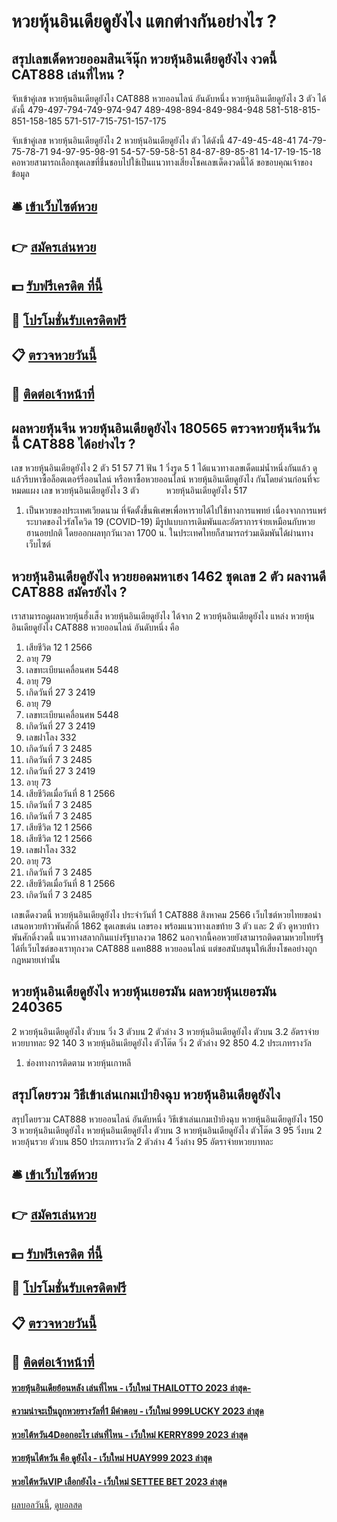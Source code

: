 # หวยหุ้นอินเดียดูยังไง แตกต่างกันอย่างไร ?
## สรุปเลขเด็ดหวยออมสินเจ๊นุ๊ก หวยหุ้นอินเดียดูยังไง งวดนี้ CAT888 เล่นที่ไหน ?
จับเข้าคู่เลข หวยหุ้นอินเดียดูยังไง CAT888 หวยออนไลน์ อันดับหนึ่ง หวยหุ้นอินเดียดูยังไง 3 ตัว ได้ดังนี้
479-497-794-749-974-947
489-498-894-849-984-948
581-518-815-851-158-185
571-517-715-751-157-175

จับเข้าคู่เลข หวยหุ้นอินเดียดูยังไง 2 หวยหุ้นอินเดียดูยังไง ตัว ได้ดังนี้
47-49-45-48-41
74-79-75-78-71
94-97-95-98-91
54-57-59-58-51
84-87-89-85-81
14-17-19-15-18
คอหวยสามารถเลือกชุดเลขที่ชื่นชอบไปใช้เป็นแนวทางเสี่ยงโชคเลขเด็ดงวดนี้ได้
ขอขอบคุณเจ้าของข้อมูล

## 🛎 [เข้าเว็บไซต์หวย](https://bit.ly/3BG5bNw)
## 👉 [สมัครเล่นหวย](https://bit.ly/3BG5bNw)
## 💵 [รับฟรีเครดิต ที่นี้](https://bit.ly/3C3mvgS)
## 👑 [โปรโมชั่นรับเครดิตฟรี](https://bit.ly/3C3mvgS)
## 📋 [ตรวจหวยวันนี้](https://bit.ly/3C3mvgS)
## 📱 [ติดต่อเจ้าหน้าที่](https://bit.ly/3C3mvgS)

## ผลหวยหุ้นจีน หวยหุ้นอินเดียดูยังไง 180565 ตรวจหวยหุ้นจีนวันนี้ CAT888 ได้อย่างไร ?
เลข หวยหุ้นอินเดียดูยังไง 2 ตัว 51 57 71
ฟัน 1
วิ่งรูด 5 1
ได้แนวทางเลขเด็ดแม่น้ำหนึ่งกันแล้ว ดูแล้วรีบหาซื้อล็อตเตอร์รี่ออนไลน์ หรือหาซื้อหวยออนไลน์ หวยหุ้นอินเดียดูยังไง กันโดยด่วนก่อนที่จะหมดแผง
เลข หวยหุ้นอินเดียดูยังไง 3 ตัว           หวยหุ้นอินเดียดูยังไง 517
1. เป็นหวยของประเทศเวียดนาม ที่จัดตั้งขึ้นพิเศษเพื่อหารายได้ไปใช้ทางการแพทย์ เนื่องจากการแพร่ระบาดของไวรัสโควิด 19 (COVID-19) มีรูปแบบการเดิมพันและอัตราการจ่ายเหมือนกับหวยฮานอยปกติ โดยออกผลทุกวันเวลา 1700 น. ในประเทศไทยก็สามารถร่วมเดิมพันได้ผ่านทางเว็บไซต์

## หวยหุ้นอินเดียดูยังไง หวยยอดมหาเฮง 1462 ชุดเลข 2 ตัว ผลงานดี CAT888 สมัครยังไง ?
เราสามารถดูผลหวยหุ้นฮั่งเส็ง หวยหุ้นอินเดียดูยังไง ได้จาก 2 หวยหุ้นอินเดียดูยังไง แหล่ง หวยหุ้นอินเดียดูยังไง CAT888 หวยออนไลน์ อันดับหนึ่ง คือ
1. เสียชีวิต 12 1 2566
2. อายุ 79
3. เลขทะเบียนเคลื่อนศพ 5448
4. อายุ 79
5. เกิดวันที่ 27 3 2419
6. อายุ 79
7. เลขทะเบียนเคลื่อนศพ 5448
8. เกิดวันที่ 27 3 2419
9. เลขฝาโลง 332
10. เกิดวันที่ 7 3 2485
11. เกิดวันที่ 7 3 2485
12. เกิดวันที่ 27 3 2419
13. อายุ 73
14. เสียชีวิตเมื่อวันที่ 8 1 2566
15. เกิดวันที่ 7 3 2485
16. เกิดวันที่ 7 3 2485
17. เสียชีวิต 12 1 2566
18. เสียชีวิต 12 1 2566
19. เลขฝาโลง 332
20. อายุ 73
21. เกิดวันที่ 7 3 2485
22. เสียชีวิตเมื่อวันที่ 8 1 2566
23. เกิดวันที่ 7 3 2485

เลขเด็ดงวดนี้ หวยหุ้นอินเดียดูยังไง ประจำวันที่ 1 CAT888 สิงหาคม 2566 เว็บไซต์หวยไทยขอนำเสนอหวยท้าวพันศักดิ์ 1862 ชุดเลขเด่น เลขรอง พร้อมแนวทางเลขท้าย 3 ตัว และ 2 ตัว ดูหวยท้าวพันศักดิ์งวดนี้ แนวทางสลากกินแบ่งรัฐบาลงวด 1862 นอกจากนี้คอหวยยังสามารถติดตามหวยไทยรัฐได้ที่เว็บไซต์ของเราทุกงวด CAT888 แคท888 หวยออนไลน์ แต่ขอสนับสนุนให้เสี่ยงโชคอย่างถูกกฎหมายเท่านั้น

## หวยหุ้นอินเดียดูยังไง หวยหุ้นเยอรมัน ผลหวยหุ้นเยอรมัน 240365
2 หวยหุ้นอินเดียดูยังไง ตัวบน
วิ่ง 3 ตัวบน
2 ตัวล่าง
3 หวยหุ้นอินเดียดูยังไง ตัวบน
3.2
อัตราจ่ายหวยบาทละ
92
140
3 หวยหุ้นอินเดียดูยังไง ตัวโต๊ด
วิ่ง 2 ตัวล่าง
92
850
4.2
ประเภทรางวัล
1. ช่องทางการติดตาม หวยหุ้นเกาหลี

## สรุปโดยรวม วิธีเข้าเล่นเกมเป่ายิงฉุบ หวยหุ้นอินเดียดูยังไง
สรุปโดยรวม CAT888 หวยออนไลน์ อันดับหนึ่ง วิธีเข้าเล่นเกมเป่ายิงฉุบ หวยหุ้นอินเดียดูยังไง 150
3 หวยหุ้นอินเดียดูยังไง หวยหุ้นอินเดียดูยังไง ตัวบน
3 หวยหุ้นอินเดียดูยังไง ตัวโต๊ด
3
95
วิ่งบน
2 หวยลุ้นรวย ตัวบน
850
ประเภทรางวัล
2 ตัวล่าง
4
วิ่งล่าง
95
อัตราจ่ายหวยบาทละ

## 🛎 [เข้าเว็บไซต์หวย](https://bit.ly/3BG5bNw)
## 👉 [สมัครเล่นหวย](https://bit.ly/3BG5bNw)
## 💵 [รับฟรีเครดิต ที่นี้](https://bit.ly/3C3mvgS)
## 👑 [โปรโมชั่นรับเครดิตฟรี](https://bit.ly/3C3mvgS)
## 📋 [ตรวจหวยวันนี้](https://bit.ly/3C3mvgS)
## 📱 [ติดต่อเจ้าหน้าที่](https://bit.ly/3C3mvgS)

#### [หวยหุ้นอินเดียย้อนหลัง เล่นที่ไหน - เว็บใหม่ THAILOTTO 2023 ล่าสุด-](https://atom.io/themes/หวยหุ้นอินเดียย้อนหลัง%20เล่นที่ไหน%20-%20เว็บใหม่%20thailotto%202023%20ล่าสุด-)
#### [ความน่าจะเป็นถูกหวยรางวัลที่1 มีคำตอบ - เว็บใหม่ 999LUCKY 2023 ล่าสุด](https://atom.io/themes/ความน่าจะเป็นถูกหวยรางวัลที่1%20มีคำตอบ%20-%20เว็บใหม่%20999lucky%202023%20ล่าสุด)
#### [หวยไต้หวัน4Dออกอะไร เล่นที่ไหน - เว็บใหม่ KERRY899 2023 ล่าสุด](https://atom.io/themes/หวยไต้หวัน4dออกอะไร%20เล่นที่ไหน%20-%20เว็บใหม่%20kerry899%202023%20ล่าสุด)
#### [หวยหุ้นไต้หวัน คือ ดูยังไง - เว็บใหม่ HUAY999 2023 ล่าสุด](https://atom.io/themes/หวยหุ้นไต้หวัน%20คือ%20ดูยังไง%20-%20เว็บใหม่%20huay999%202023%20ล่าสุด)
#### [หวยไต้หวันVIP เลือกยังไง - เว็บใหม่ SETTEE BET 2023 ล่าสุด](https://atom.io/themes/หวยไต้หวันvip%20เลือกยังไง%20-%20เว็บใหม่%20settee%20bet%202023%20ล่าสุด)

[ผลบอลวันนี้](https://siamsport.tv "ผลบอลวันนี้"), [ดูบอลสด](https://siamsport.tv/ดูบอลสด "ดูบอลสด")